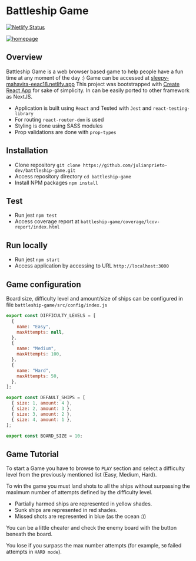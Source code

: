 # Battleship Game

[![Netlify Status](https://api.netlify.com/api/v1/badges/9b1fced3-db3c-4884-a62b-28284934b1f6/deploy-status)](https://app.netlify.com/sites/sleepy-mahavira-eeac18/deploys)

[![homepage](https://sleepy-mahavira-eeac18.netlify.app/static/media/splash.7d89fe9c.png)](https://sleepy-mahavira-eeac18.netlify.app "Go to Battleship Game")

## Overview

Battleship Game is a web browser based game to help people have a fun time at any moment of the day :)
Game can be accessed at [sleepy-mahavira-eeac18.netlify.app](https://sleepy-mahavira-eeac18.netlify.app/ "Battleship Game")
This project was bootstrapped with [Create React App](https://github.com/facebook/create-react-app) for sake of simplicity. In can be easily ported to other framework as NextJS.

- Application is built using `React` and Tested with `Jest` and `react-testing-library`
- For routing `react-router-dom` is used
- Styling is done using SASS modules
- Prop validations are done with `prop-types`

## Installation

- Clone repository `git clone https://github.com/julianprieto-dev/battleship-game.git`
- Access repository directory `cd battleship-game`
- Install NPM packages `npm install`

## Test

- Run jest `npm test`
- Access coverage report at `battleship-game/coverage/lcov-report/index.html`

## Run locally

- Run jest `npm start`
- Access application by accessing to URL `http://localhost:3000`

## Game configuration

Board size, difficulty level and amount/size of ships can be configured in file `battleship-game/src/config/index.js`

```js
export const DIFFICULTY_LEVELS = [
  {
    name: "Easy",
    maxAttempts: null,
  },
  {
    name: "Medium",
    maxAttempts: 100,
  },
  {
    name: "Hard",
    maxAttempts: 50,
  },
];

export const DEFAULT_SHIPS = [
  { size: 1, amount: 4 },
  { size: 2, amount: 3 },
  { size: 3, amount: 2 },
  { size: 4, amount: 1 },
];

export const BOARD_SIZE = 10;
```

## Game Tutorial

To start a Game you have to browse to `PLAY` section and select a difficulty level from the previously mentioned list (Easy, Medium, Hard).

To win the game you must land shots to all the ships without surpassing the maximum number of attempts defined by the difficulty level.

- Partially harmed ships are represented in yellow shades.
- Sunk ships are represented in red shades.
- Missed shots are represented in blue (as the ocean :))

You can be a little cheater and check the enemy board with the button beneath the board.

You lose if you surpass the max number attempts (for example, `50` failed attempts in `HARD mode`).

